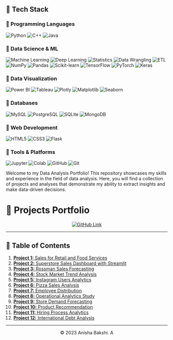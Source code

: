 ## 🚀 Tech Stack

### 🔹 Programming Languages
![Python](https://img.shields.io/badge/Python-3776AB?style=for-the-badge&logo=python&logoColor=white)
![C++](https://img.shields.io/badge/C++-00599C?style=for-the-badge&logo=c%2B%2B&logoColor=white)
![Java](https://img.shields.io/badge/Java-007396?style=for-the-badge&logo=java&logoColor=white)


### 🔹 Data Science & ML
![Machine Learning](https://img.shields.io/badge/Machine%20Learning-102230?style=for-the-badge&logo=ai&logoColor=white)
![Deep Learning](https://img.shields.io/badge/Deep%20Learning-FF6F00?style=for-the-badge&logo=deeplearning.ai&logoColor=white)
![Statistics](https://img.shields.io/badge/Statistics-006600?style=for-the-badge)
![Data Wrangling](https://img.shields.io/badge/Data%20Wrangling-4B8BBE?style=for-the-badge&logo=pandas&logoColor=white)
![ETL](https://img.shields.io/badge/ETL%20Processes-444444?style=for-the-badge&logo=apacheairflow&logoColor=white)
![NumPy](https://img.shields.io/badge/NumPy-013243?style=for-the-badge&logo=numpy&logoColor=white)
![Pandas](https://img.shields.io/badge/Pandas-150458?style=for-the-badge&logo=pandas&logoColor=white)
![Scikit-learn](https://img.shields.io/badge/Scikit--Learn-F7931E?style=for-the-badge&logo=scikit-learn&logoColor=white)
![TensorFlow](https://img.shields.io/badge/TensorFlow-FF6F00?style=for-the-badge&logo=tensorflow&logoColor=white)
![PyTorch](https://img.shields.io/badge/PyTorch-EE4C2C?style=for-the-badge&logo=pytorch&logoColor=white)
![Keras](https://img.shields.io/badge/Keras-D00000?style=for-the-badge&logo=keras&logoColor=white)

### 🔹 Data Visualization
![Power BI](https://img.shields.io/badge/PowerBI-F2C811?style=for-the-badge&logo=powerbi&logoColor=black)
![Tableau](https://img.shields.io/badge/Tableau-E97627?style=for-the-badge&logo=tableau&logoColor=white)
![Plotly](https://img.shields.io/badge/Plotly-3F4F75?style=for-the-badge&logo=plotly&logoColor=white)
![Matplotlib](https://img.shields.io/badge/Matplotlib-11557C?style=for-the-badge&logo=matplotlib&logoColor=white)
![Seaborn](https://img.shields.io/badge/Seaborn-2B4F6D?style=for-the-badge)

### 🔹 Databases
![MySQL](https://img.shields.io/badge/MySQL-005C84?style=for-the-badge&logo=mysql&logoColor=white)
![PostgreSQL](https://img.shields.io/badge/PostgreSQL-316192?style=for-the-badge&logo=postgresql&logoColor=white)
![SQLite](https://img.shields.io/badge/SQLite-003B57?style=for-the-badge&logo=sqlite&logoColor=white)
![MongoDB](https://img.shields.io/badge/MongoDB-4EA94B?style=for-the-badge&logo=mongodb&logoColor=white)

### 🔹 Web Development
![HTML5](https://img.shields.io/badge/HTML5-E34F26?style=for-the-badge&logo=html5&logoColor=white)
![CSS3](https://img.shields.io/badge/CSS3-1572B6?style=for-the-badge&logo=css3&logoColor=white)
![Flask](https://img.shields.io/badge/Flask-000000?style=for-the-badge&logo=flask&logoColor=white)


### 🔹 Tools & Platforms
![Jupyter](https://img.shields.io/badge/Jupyter-F37626?style=for-the-badge&logo=jupyter&logoColor=white)
![Colab](https://img.shields.io/badge/Google_Colab-F9AB00?style=for-the-badge&logo=google-colab&logoColor=black)
![GitHub](https://img.shields.io/badge/GitHub-100000?style=for-the-badge&logo=github&logoColor=white)
![Git](https://img.shields.io/badge/Git-F05032?style=for-the-badge&logo=git&logoColor=white)


Welcome to my Data Analysis Portfolio! This repository showcases my skills and experience in the field of data analysis. Here, you will find a collection of projects and analyses that demonstrate my ability to extract insights and make data-driven decisions.


# 📘 Projects Portfolio

<p align="center">
  <a href="https://github.com/anisha-bakshi" target="_blank">
    <img src="https://img.shields.io/badge/View%20on%20GitHub-181717?style=for-the-badge&logo=github&logoColor=white" alt="GitHub Link"/>
  </a>
</p>

---

## 📑 Table of Contents

1. [**Project 1:** Sales for Retail and Food Services](https://github.com/anisha-bakshi/project1-sales-retail)  
2. [**Project 2:** Superstore Sales Dashboard with Streamlit](https://github.com/anisha-bakshi/project2-superstore-dashboard)  
3. [**Project 3:** Rossman Sales Forecasting](https://github.com/anisha-bakshi/project3-rossman-forecasting)  
4. [**Project 4:** Stock Market Trend Analysis](https://github.com/anisha-bakshi/project4-stock-market)  
5. [**Project 5:** Instagram Users Analytics](https://github.com/anisha-bakshi/project5-instagram-analytics)  
6. [**Project 6:** Pizza Sales Analysis](https://github.com/anisha-bakshi/project6-pizza-sales)  
7. [**Project 7:** Employee Distribution](https://github.com/anisha-bakshi/project7-employee-distribution)  
8. [**Project 8:** Operational Analytics Study](https://github.com/anisha-bakshi/project8-operational-analytics)  
9. [**Project 9:** Store Demand Forecasting](https://github.com/anisha-bakshi/project9-demand-forecasting)  
10. [**Project 10:** Product Recommendation](https://github.com/anisha-bakshi/project10-recommendation-system)  
11. [**Project 11:** Hiring Process Analytics](https://github.com/anisha-bakshi/project11-hiring-analytics)  
12. [**Project 12:** International Debt Analysis](https://github.com/anisha-bakshi/project12-debt-analysis)  

---

<p align="center">
  © 2023 Anisha Bakshi. A
